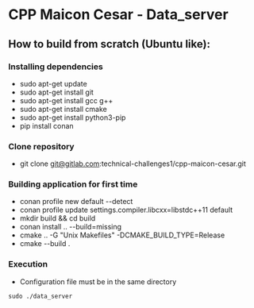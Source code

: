 # CPP Maicon Cesar - Data_server

## How to build from scratch (Ubuntu like):

### Installing dependencies
- sudo apt-get update
- sudo apt-get install git
- sudo apt-get install gcc g++
- sudo apt-get install cmake
- sudo apt-get install python3-pip
- pip install conan

### Clone repository
- git clone git@gitlab.com:technical-challenges1/cpp-maicon-cesar.git

### Building application for first time
- conan profile new default --detect 
- conan profile update settings.compiler.libcxx=libstdc++11 default
- mkdir build && cd build
- conan install .. --build=missing
- cmake .. -G "Unix Makefiles" -DCMAKE_BUILD_TYPE=Release
- cmake --build .

### Execution
- Configuration file must be in the same directory 


```
sudo ./data_server
```
